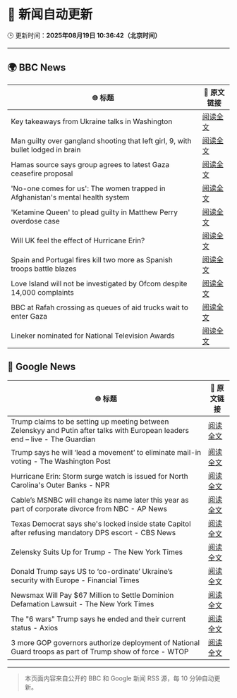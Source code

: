 # 🧠 新闻自动更新

🕒 更新时间：**2025年08月19日 10:36:42（北京时间）**

---

## 🌍 BBC News

| 🌐 标题 | 🔗 原文链接 |
|--------|-------------|
| Key takeaways from Ukraine talks in Washington | [阅读全文](https://www.bbc.com/news/articles/c5yp4jggrj2o?at_medium=RSS&at_campaign=rss) |
| Man guilty over gangland shooting that left girl, 9, with bullet lodged in brain | [阅读全文](https://www.bbc.com/news/articles/c939v7gejlpo?at_medium=RSS&at_campaign=rss) |
| Hamas source says group agrees to latest Gaza ceasefire proposal | [阅读全文](https://www.bbc.com/news/articles/ckgjye15zdlo?at_medium=RSS&at_campaign=rss) |
| 'No-one comes for us': The women trapped in Afghanistan's mental health system | [阅读全文](https://www.bbc.com/news/articles/c80dg700dego?at_medium=RSS&at_campaign=rss) |
| 'Ketamine Queen' to plead guilty in Matthew Perry overdose case | [阅读全文](https://www.bbc.com/news/articles/c62wnp7622po?at_medium=RSS&at_campaign=rss) |
| Will UK feel the effect of Hurricane Erin? | [阅读全文](https://www.bbc.com/weather/articles/cg7jy3jk2e4o?at_medium=RSS&at_campaign=rss) |
| Spain and Portugal fires kill two more as Spanish troops battle blazes | [阅读全文](https://www.bbc.com/news/articles/cz60y7npl32o?at_medium=RSS&at_campaign=rss) |
| Love Island will not be investigated by Ofcom despite 14,000 complaints | [阅读全文](https://www.bbc.com/news/articles/cj4wlpvdzjyo?at_medium=RSS&at_campaign=rss) |
| BBC at Rafah crossing as queues of aid trucks wait to enter Gaza | [阅读全文](https://www.bbc.com/news/videos/cev2nmwxe1po?at_medium=RSS&at_campaign=rss) |
| Lineker nominated for National Television Awards | [阅读全文](https://www.bbc.com/news/articles/c99mkd3xm9po?at_medium=RSS&at_campaign=rss) |

## 📰 Google News

| 🌐 标题 | 🔗 原文链接 |
|--------|-------------|
| Trump claims to be setting up meeting between Zelenskyy and Putin after talks with European leaders end – live - The Guardian | [阅读全文](https://news.google.com/rss/articles/CBMi2AFBVV95cUxOQzl6cENIU2NERWFtcC1zT3Uwdk1Tdzgxd1AwRWswWkZYV19SNC0tdzN6MUtyQXhFYTNxRWZESE44RzRMZkVIZkJFZUYxRzd2ZU1wc0hkOVd4Y3pueFpCVXNHQVhiMkszNGx2MEZ3dnVXT2FCN1d6MVNZVTBCbVR5dkI0Z3M1NER4cXQ0dTY5T0xUWTRyNjdVZjczaWdiTzFnT3ZHMzNRcHc2ekdINDFYRXgzN2pWblB5NmU5MExFRzB3UGpFRm5tMjNINGdyMVM2aWVLdlJ0Y0o?oc=5) |
| Trump says he will ‘lead a movement’ to eliminate mail-in voting - The Washington Post | [阅读全文](https://news.google.com/rss/articles/CBMikgFBVV95cUxPZnRhZGxuXzVzYTJRUG1rZ3FaeUNXZ2ZRNkJxc3hvb1JIN0VTdUlFRGxHVGhPeFdnOXExcXl2VF9GWFFiUVFrWHNJQWRGMVlHdE1Ja3cwUS1NdDB3VG9hd1BUaHVRU0hISFhkNi0xNXdfajlYdEo1Tzd3NEVZZ05kQWIxVE5NM3RBMVFPaGFNcnA5dw?oc=5) |
| Hurricane Erin: Storm surge watch is issued for North Carolina's Outer Banks - NPR | [阅读全文](https://news.google.com/rss/articles/CBMinAFBVV95cUxNVk52T2FzM3laWllxajNIcnI0aDlTVU9tek95WkYtZE5OTFdEclJlMVBVeEZ3RFd5VkhZWXpnZjNnU1pIT2pqdDRSOXkyVzBQazBVc1JDLUh1WUFxNzFTbGZfeVNodTRiV3luTGJlRXNHM1NYZndIWWVwc0sxQldSN2FieENsbV9LbGJPcUFSMFkxbG0zOTZZZzNGUjg?oc=5) |
| Cable’s MSNBC will change its name later this year as part of corporate divorce from NBC - AP News | [阅读全文](https://news.google.com/rss/articles/CBMiiwFBVV95cUxOZmQzMkNERWFIN0F4UHViUlBxSm9xMUtRUkc0WDlmNmNYM2hSYm1oakJKdzRFMjRuWUxUblBYWnRTM3V0WmN3ZV8zdFNQUVNLUmlSTVNCUWhXWTZRLV9QYUxIM3lhS19veVQydUpfZkhabm81RC1RcDJfWVVTRkpLY21uNVZZQmw0X2Jn?oc=5) |
| Texas Democrat says she's locked inside state Capitol after refusing mandatory DPS escort - CBS News | [阅读全文](https://news.google.com/rss/articles/CBMiuAFBVV95cUxOSDhzX1FMSFpMd205OF9VVFpWdnlwdUZwc2ZrV3VmUndwbjl5cENFZDNndk52UkRXYVBGUm9oc1ByRzIxTmQ0cm03SV95blJkb1FYMDNyT3VCbFNLQmtDNjlDc2RSN1F4VTI5QzM0VURkVmItMlpJWV9qVUdXNnZJVGo2cU1GLTZJVTB2RkRhM1BVaEJvTVlRZk81Z19BbjFFelZaR29jUThpN0x3ZFE3NlZKNURBMkYx?oc=5) |
| Zelensky Suits Up for Trump - The New York Times | [阅读全文](https://news.google.com/rss/articles/CBMiekFVX3lxTE45cnB1SUwzM2d6UDBkdXJ3WE15WnVoQjUweVA3YVR3X05DdUF6UWs5ZEtmS3FCMk1kcXZoTmpTTHlQWUFaUEhxdU1QNS1SVGRqbmlKWG9jUDNEbE9HcmgtY3hnSmllbENGdDN0LXVKTWV6cVNCV2tSWjR3?oc=5) |
| Donald Trump says US to ‘co-ordinate’ Ukraine’s security with Europe - Financial Times | [阅读全文](https://news.google.com/rss/articles/CBMicEFVX3lxTE0zekY0VjYta3BsbHI2LUlkQk91VGpGVktHblJ3U0xSTWJIOVJZY3daSmtLLXJlM3ZwU3JiRUdLLTJXSHc2ZklmSWtLOHZFU2k0WmtPLWF3R0FTRkh4WTYtcXprUjl2MGUwV28wckRyOWE?oc=5) |
| Newsmax Will Pay $67 Million to Settle Dominion Defamation Lawsuit - The New York Times | [阅读全文](https://news.google.com/rss/articles/CBMiowFBVV95cUxPTkcxaDBYU0JGQUtCRVhYRzduamhzRWlVU2otMmdqUGRRWjRNcEQweW45WUFRTTNBa2VmWlNFQXE1RDJPUFBvYkVRNXY4LVNoWVVvU1R3UFM5dGxIZlMyMnFnZ3ZMR3k2c2JQWFpKbWkwc3FmS1BGVFh0QkdWUXdmQUZTUzdxR19KSGxCS0FEbEVub240cnpySEZhci1CYlRaSmxF?oc=5) |
| The "6 wars" Trump says he ended and their current status - Axios | [阅读全文](https://news.google.com/rss/articles/CBMif0FVX3lxTE94ZlZlaEluYzNidDZadFdFS2ZUc0hXQzFZbnFrbFNqR3B3VFNzd1lLZmcwZjdCbjAtQ2pBX0kzMzFCX1g4Zmc3Z0R6X1hncEI5U1NJTEtEOEF1ODZpUWFtWUtBWVI4OWh4eGR6TjVuX3RqQUZnRlpBcUtmWDdVSG8?oc=5) |
| 3 more GOP governors authorize deployment of National Guard troops as part of Trump show of force - WTOP | [阅读全文](https://news.google.com/rss/articles/CBMixwFBVV95cUxPQVBGUnFiVTJzYmo4Q2dyby1lc0d3UW5BSG91ZElVdWFIZ1NuSEtzMmY3WDhNVENvWUM0ci1YTnNBTDZ3WEJ6OHlHQ0x5dE1mQ1JvaHcxY2lsdjNfQnc4amoyaWlMOW0za1BUblhQcVlPR0JVSllDRF9NX2NPczQtQWZWNmUwM1ZtSnpna0liY1lpa2tHQUw0QVVFc2JGeU1UQmF1SXZoNmlrTlNCWnJ0UHhEMW8wVDdxZGQ0cmE4VXV2MHZQUVJJ?oc=5) |

---
> 本页面内容来自公开的 BBC 和 Google 新闻 RSS 源，每 10 分钟自动更新。